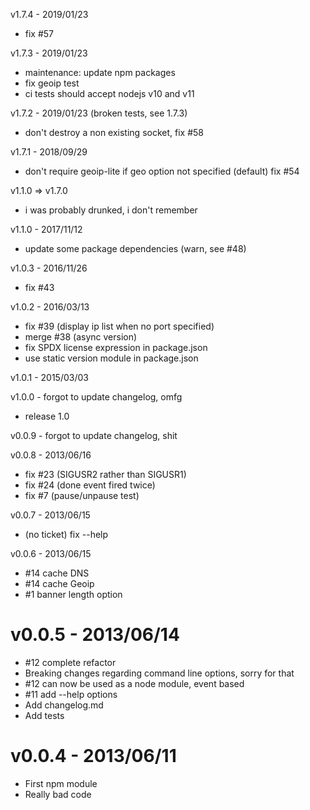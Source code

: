 v1.7.4 - 2019/01/23
* fix #57

v1.7.3 - 2019/01/23
* maintenance: update npm packages
* fix geoip test
* ci tests should accept nodejs v10 and v11

v1.7.2 - 2019/01/23 (broken tests, see 1.7.3)
* don't destroy a non existing socket, fix #58

v1.7.1 - 2018/09/29
* don't require geoip-lite if geo option not specified (default) fix #54

v1.1.0 => v1.7.0
* i was probably drunked, i don't remember

v1.1.0 - 2017/11/12
* update some package dependencies (warn, see #48)

v1.0.3 - 2016/11/26
* fix #43

v1.0.2 - 2016/03/13
* fix #39 (display ip list when no port specified)
* merge #38 (async version)
* fix SPDX license expression in package.json
* use static version module in package.json

v1.0.1 - 2015/03/03

v1.0.0 - forgot to update changelog, omfg
* release 1.0

v0.0.9 - forgot to update changelog, shit

v0.0.8 - 2013/06/16
* fix #23 (SIGUSR2 rather than SIGUSR1)
* fix #24 (done event fired twice)
* fix #7 (pause/unpause test)

v0.0.7 - 2013/06/15
* (no ticket) fix --help

v0.0.6 - 2013/06/15
* #14 cache DNS
* #14 cache Geoip
* #1 banner length option

v0.0.5 - 2013/06/14
===================
* #12 complete refactor
* Breaking changes regarding command line options, sorry for that
* #12 can now be used as a node module, event based
* #11 add --help options
* Add changelog.md
* Add tests

v0.0.4 - 2013/06/11
===================
* First npm module
* Really bad code
